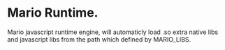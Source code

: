 # Mario Runtime.

Mario javascript runtime engine, will automaticly load .so extra native libs and javascript libs from the path which defined by MARIO_LIBS.
